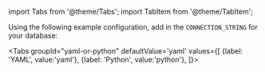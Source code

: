 import Tabs from '@theme/Tabs';
import TabItem from '@theme/TabItem';


Using the following example configuration, add in the `CONNECTION_STRING` for your database:

<Tabs
  groupId="yaml-or-python"
  defaultValue='yaml'
  values={[
  {label: 'YAML', value:'yaml'},
  {label: 'Python', value:'python'},
  ]}>

  <TabItem value="yaml">

```python name="tests/integration/db/awsathena.py Data Source YAML config"

```

  </TabItem>

  <TabItem value="python">

```python name="tests/integration/docusaurus/connecting_to_your_data/database/athena_python_example.py Data Source dict config"
```
  
  </TabItem>
</Tabs>

